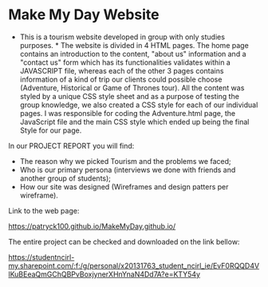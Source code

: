 # Make My Day Website

* This is a tourism website developed in group with only studies purposes. *
The website is divided in 4 HTML pages. The home page contains an introduction to the content, "about us" information and a "contact us" form which has its functionalities validates within a JAVASCRIPT file, whereas each of the other 3 pages contains information of a kind of trip our clients could possible choose (Adventure, Historical or Game of Thrones tour). All the content was styled by a unique CSS style sheet and as a purpose of testing the group knowledge, we also created a CSS style for each of our individual pages. I was responsible for coding the Adventure.html page, the JavaScript file and the main CSS style which ended up being the final Style for our page. 

In our PROJECT REPORT you will find:
- The reason why we picked Tourism and the problems we faced;
- Who is our primary persona (interviews we done with friends and another group of students);
- How our site was designed (Wireframes and design patters per wireframe).


Link to the web page:

https://patryck100.github.io/MakeMyDay.github.io/

The entire project can be checked and downloaded on the link bellow:

https://studentncirl-my.sharepoint.com/:f:/g/personal/x20131763_student_ncirl_ie/EvF0RQQD4VlKuBEeaQmGChQBPvBoxjynerXHnYnaN4Dd7A?e=KTY54y
